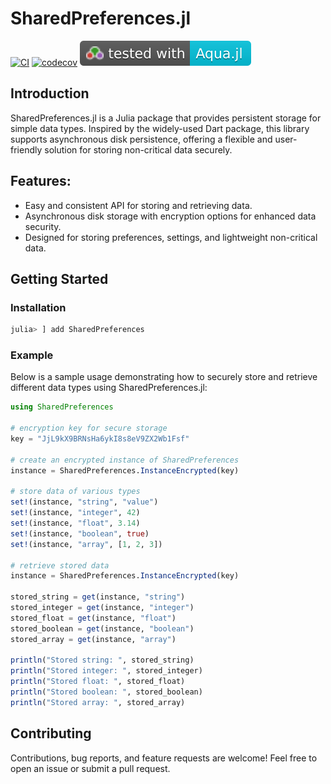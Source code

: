 # SharedPreferences.jl

[![CI](https://github.com/raphasampaio/SharedPreferences.jl/actions/workflows/CI.yml/badge.svg)](https://github.com/raphasampaio/SharedPreferences.jl/actions/workflows/CI.yml)
[![codecov](https://codecov.io/gh/raphasampaio/SharedPreferences.jl/graph/badge.svg?token=FPKzhDwSAB)](https://codecov.io/gh/raphasampaio/SharedPreferences.jl)
[![Aqua](https://raw.githubusercontent.com/JuliaTesting/Aqua.jl/master/badge.svg)](https://github.com/JuliaTesting/Aqua.jl)

## Introduction

SharedPreferences.jl is a Julia package that provides persistent storage for simple data types. Inspired by the widely-used Dart package, this library supports asynchronous disk persistence, offering a flexible and user-friendly solution for storing non-critical data securely.

## Features:

- Easy and consistent API for storing and retrieving data.
- Asynchronous disk storage with encryption options for enhanced data security.
- Designed for storing preferences, settings, and lightweight non-critical data.

## Getting Started

### Installation

```julia
julia> ] add SharedPreferences
```

### Example

Below is a sample usage demonstrating how to securely store and retrieve different data types using SharedPreferences.jl:

```julia
using SharedPreferences

# encryption key for secure storage
key = "JjL9kX9BRNsHa6ykI8s8eV9ZX2Wb1Fsf"

# create an encrypted instance of SharedPreferences
instance = SharedPreferences.InstanceEncrypted(key)

# store data of various types
set!(instance, "string", "value")
set!(instance, "integer", 42)
set!(instance, "float", 3.14)
set!(instance, "boolean", true)
set!(instance, "array", [1, 2, 3])

# retrieve stored data
instance = SharedPreferences.InstanceEncrypted(key)

stored_string = get(instance, "string")
stored_integer = get(instance, "integer")
stored_float = get(instance, "float")
stored_boolean = get(instance, "boolean")
stored_array = get(instance, "array")

println("Stored string: ", stored_string)
println("Stored integer: ", stored_integer)
println("Stored float: ", stored_float)
println("Stored boolean: ", stored_boolean)
println("Stored array: ", stored_array)
```

## Contributing

Contributions, bug reports, and feature requests are welcome! Feel free to open an issue or submit a pull request.